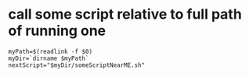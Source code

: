 # call some script relative to full path of running one

```
myPath=$(readlink -f $0)
myDir=`dirname $myPath`
nextScript="$myDir/someScriptNearME.sh"
```
